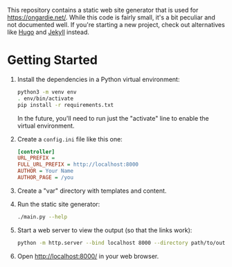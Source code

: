 This repository contains a static web site generator that is used for
<https://ongardie.net/>. While this code is fairly small, it's a bit peculiar
and not documented well. If you're starting a new project, check out
alternatives like [Hugo](https://gohugo.io/) and
[Jekyll](https://jekyllrb.com/) instead.

# Getting Started

1. Install the dependencies in a Python virtual environment:

    ```sh
    python3 -m venv env
    . env/bin/activate
    pip install -r requirements.txt
    ```

    In the future, you'll need to run just the "activate" line to enable the
    virtual environment.

2. Create a `config.ini` file like this one:

    ```ini
    [controller]
    URL_PREFIX =
    FULL_URL_PREFIX = http://localhost:8000
    AUTHOR = Your Name
    AUTHOR_PAGE = /you
    ```

3. Create a "var" directory with templates and content.

4. Run the static site generator:

    ```sh
    ./main.py --help
    ```

5. Start a web server to view the output (so that the links work):

    ```sh
    python -m http.server --bind localhost 8000 --directory path/to/output
    ```

6. Open <http://localhost:8000/> in your web browser.
